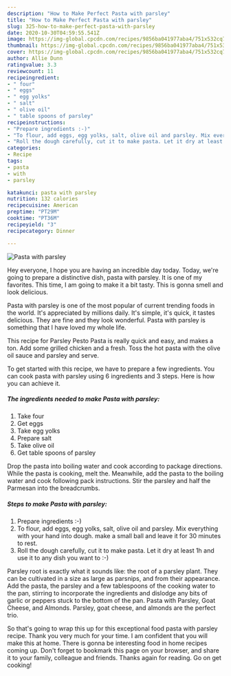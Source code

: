 ```yaml
---
description: "How to Make Perfect Pasta with parsley"
title: "How to Make Perfect Pasta with parsley"
slug: 325-how-to-make-perfect-pasta-with-parsley
date: 2020-10-30T04:59:55.541Z
image: https://img-global.cpcdn.com/recipes/9856ba041977aba4/751x532cq70/pasta-with-parsley-recipe-main-photo.jpg
thumbnail: https://img-global.cpcdn.com/recipes/9856ba041977aba4/751x532cq70/pasta-with-parsley-recipe-main-photo.jpg
cover: https://img-global.cpcdn.com/recipes/9856ba041977aba4/751x532cq70/pasta-with-parsley-recipe-main-photo.jpg
author: Allie Dunn
ratingvalue: 3.3
reviewcount: 11
recipeingredient:
- " four"
- " eggs"
- " egg yolks"
- " salt"
- " olive oil"
- " table spoons of parsley"
recipeinstructions:
- "Prepare ingredients :-)"
- "To flour, add eggs, egg yolks, salt, olive oil and parsley. Mix everything with your hand into dough. make a small ball and leave it for 30 minutes to rest."
- "Roll the dough carefully, cut it to make pasta. Let it dry at least 1h and use it to any dish you want to :-)"
categories:
- Recipe
tags:
- pasta
- with
- parsley

katakunci: pasta with parsley 
nutrition: 132 calories
recipecuisine: American
preptime: "PT29M"
cooktime: "PT36M"
recipeyield: "3"
recipecategory: Dinner

---
```



![Pasta with parsley](https://img-global.cpcdn.com/recipes/9856ba041977aba4/751x532cq70/pasta-with-parsley-recipe-main-photo.jpg)

Hey everyone, I hope you are having an incredible day today. Today, we're going to prepare a distinctive dish, pasta with parsley. It is one of my favorites. This time, I am going to make it a bit tasty. This is gonna smell and look delicious.

Pasta with parsley is one of the most popular of current trending foods in the world. It's appreciated by millions daily. It's simple, it's quick, it tastes delicious. They are fine and they look wonderful. Pasta with parsley is something that I have loved my whole life.

This recipe for Parsley Pesto Pasta is really quick and easy, and makes a ton. Add some grilled chicken and a fresh. Toss the hot pasta with the olive oil sauce and parsley and serve.


To get started with this recipe, we have to prepare a few ingredients. You can cook pasta with parsley using 6 ingredients and 3 steps. Here is how you can achieve it.

<!--inarticleads1-->

##### The ingredients needed to make Pasta with parsley:

1. Take  four
1. Get  eggs
1. Take  egg yolks
1. Prepare  salt
1. Take  olive oil
1. Get  table spoons of parsley


Drop the pasta into boiling water and cook according to package directions. While the pasta is cooking, melt the. Meanwhile, add the pasta to the boiling water and cook following pack instructions. Stir the parsley and half the Parmesan into the breadcrumbs. 

<!--inarticleads2-->

##### Steps to make Pasta with parsley:

1. Prepare ingredients :-)
1. To flour, add eggs, egg yolks, salt, olive oil and parsley. Mix everything with your hand into dough. make a small ball and leave it for 30 minutes to rest.
1. Roll the dough carefully, cut it to make pasta. Let it dry at least 1h and use it to any dish you want to :-)


Parsley root is exactly what it sounds like: the root of a parsley plant. They can be cultivated in a size as large as parsnips, and from their appearance. Add the pasta, the parsley and a few tablespoons of the cooking water to the pan, stirring to incorporate the ingredients and dislodge any bits of garlic or peppers stuck to the bottom of the pan. Pasta with Parsley, Goat Cheese, and Almonds. Parsley, goat cheese, and almonds are the perfect trio. 

So that's going to wrap this up for this exceptional food pasta with parsley recipe. Thank you very much for your time. I am confident that you will make this at home. There is gonna be interesting food in home recipes coming up. Don't forget to bookmark this page on your browser, and share it to your family, colleague and friends. Thanks again for reading. Go on get cooking!

